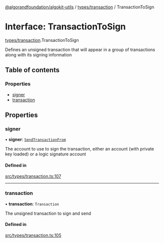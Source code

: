 [@algorandfoundation/algokit-utils](../README.md) / [types/transaction](../modules/types_transaction.md) / TransactionToSign

# Interface: TransactionToSign

[types/transaction](../modules/types_transaction.md).TransactionToSign

Defines an unsigned transaction that will appear in a group of transactions along with its signing information

## Table of contents

### Properties

- [signer](types_transaction.TransactionToSign.md#signer)
- [transaction](types_transaction.TransactionToSign.md#transaction)

## Properties

### signer

• **signer**: [`SendTransactionFrom`](../modules/types_transaction.md#sendtransactionfrom)

The account to use to sign the transaction, either an account (with private key loaded) or a logic signature account

#### Defined in

[src/types/transaction.ts:107](https://github.com/joe-p/algokit-utils-ts/blob/main/src/types/transaction.ts#L107)

___

### transaction

• **transaction**: `Transaction`

The unsigned transaction to sign and send

#### Defined in

[src/types/transaction.ts:105](https://github.com/joe-p/algokit-utils-ts/blob/main/src/types/transaction.ts#L105)
